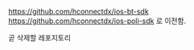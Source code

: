 https://github.com/hconnectdx/ios-bt-sdk
https://github.com/hconnectdx/ios-poli-sdk 로 이전함.

곧 삭제할 레포지토리
